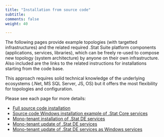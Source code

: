 ```yaml
---
title: "Installation from source code"
subtitle: 
comments: false
weight: 40

---
```


The following pages provide example topologies (with targetted infrastructures) and the related required .Stat Suite platform components (applications, services, libraries), which can be freely re-used to compose  new topology (system architecture) by anyone on their own infrastructure. Also included are the links to the related instructions for installations starting from the code base.  

This approach requires solid technical knowledge of the underlying ecosystems (.Net, MS SQL Server, JS, OS) but it offers the most flexibility for topologies and configuration.  

Please see each page for more details:

* [Full source code installation](/install-source-code/source-code)
* [Source code Windows installation example of .Stat Core services](/install-source-code/windows-stat-core-services)
* [Mono-tenant installation of .Stat DE services](/install-source-code/monotenant-install-from-artifacts)
* [Mono-tenant update of .Stat DE services](/install-source-code/monotenant-update-from-artifacts)
* [Mono-tenant update of .Stat DE services as Windows services](/install-source-code/monotenant-install-js-as-windows-services)
